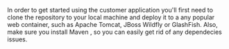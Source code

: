 In order to get started using the customer application you'll first need to clone the repository to your local machine and deploy it to a any popular web container, such as Apache Tomcat, 
JBoss Wildfly or GlashFish. Also, make sure you install Maven , so you can easily get rid of any dependecies issues.